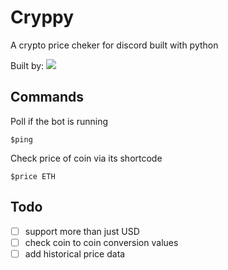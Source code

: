 # Cryppy

A crypto price cheker for discord built with python

Built by:  ![](https://dcbadge.vercel.app/api/shield/208059872791494656?style=flat-square)

## Commands

Poll if the bot is running

    $ping
    
Check price of coin via its shortcode

    $price ETH

## Todo


- [ ] support more than just USD
- [ ] check coin to coin conversion values
- [ ] add historical price data
